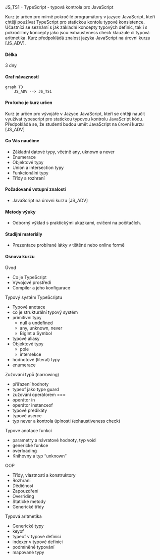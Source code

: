 JS_TS1 - TypeScript - typová kontrola pro JavaScript

Kurz je určen pro mírně pokročilé programátory v jazyce JavaScript, kteří chtějí používat TypeScript pro statickou kontolu typové konsistence. Účastníci se seznámí s jak základní koncepty typových definic, tak i s pokročilímy koncepty jako jsou exhaustvness check klauzule či typová aritmetika. Kurz předpokládá znalost jazyka JavaScript na úrovni kurzu [JS_ADV].

#### Délka

3 dny

#### Graf návazností

```mermaid
graph TD
    JS_ADV --> JS_TS1
```

#### Pro koho je kurz určen

Kurz je určen pro vývojáře v Jazyce JavaScript, kteří se chtějí naučit využívat typescript pro statickou typovou kontrolu JavaScript kódu. Předpokládá se, že studenti budou umět JavaScript na úrovni kurzu [JS_ADV]

#### Co Vás naučíme

- Základní datové typy, včetně any, uknown a never
- Enumerace
- Objektové typy
- Union a intersection typy
- Funkcionální typy
- Třídy a rozhraní

#### Požadované vstupní znalosti

- JavaScript na úrovni kurzu [JS_ADV]

#### Metody výuky

- Odborný výklad s praktickými ukázkami, cvičení na počítačích.

#### Studijní materiály

- Prezentace probírané látky v tištěné nebo online formě

#### Osnova kurzu

Úvod

- Co je TypeScript
- Vývojové prostředí
- Compiler a jeho konfigurace

Typový systém TypeScriptu

- Typové anotace
- co je strukturální typový systém
- primitivní typy
  - null a undefined
  - any, unknown, never
  - BigInt a Symbol
- typové aliasy
- Objektové typy
  - pole
  - intersekce
- hodnotové (literal) typy
- enumerace

Zužování typů (narrowing)

- přiřazení hodnoty
- typeof jako type guard
- zužování operátorem ===
- operátor in
- operátor instanceof
- typové predikáty
- typové aserce
- typ never a kontrola úplnosti (exhaustiveness check)

Typové anotace funkcí

- parametry a návratové hodnoty, typ void
- generické funkce
- overloading
- Knihovny a typ “unknown”

OOP

- Třídy, vlastnosti a konstruktory
- Rozhraní
- Dědičnost
- Zapouzdření
- Overriding
- Statické metody
- Generické třídy

Typová aritmetika

- Generické typy
- keyof
- typeof v typové definici
- indexer v typové definici
- podmíněné typování
- mapované typy

